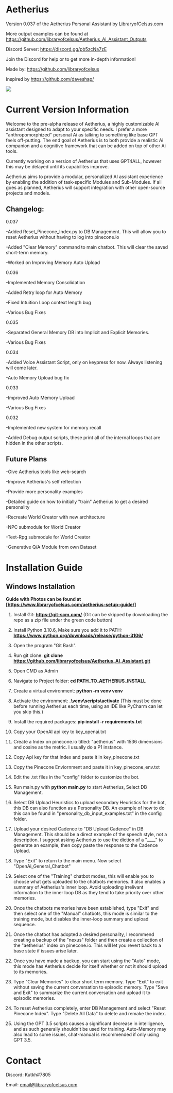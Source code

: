 # Aetherius
Version 0.037 of the Aetherius Personal Assistant by LibraryofCelsus.com

More output examples can be found at https://github.com/libraryofcelsus/Aetherius_Ai_Assistant_Outputs

Discord Server: https://discord.gg/pb5zcNa7zE

Join the Discord for help or to get more in-depth information!

Made by: https://github.com/libraryofcelsus

Inspired by https://github.com/daveshap/

![](http://www.libraryofcelsus.com/wp-content/uploads/2023/04/Aetherius-Example-gif.gif)

# Current Version Information
Welcome to the pre-alpha release of Aetherius, a highly customizable AI assistant designed to adapt to your specific needs.  I prefer a more "anthropomorphized" personal Ai as talking to something like base GPT feels off-putting.  The end goal of Aetherius is to both provide a realistic Ai companion and a cognitive framework that can be added on top of other Ai tools.

Currently working on a version of Aetherius that uses GPT4ALL, however this may be delayed until its capabilites improve.

Aetherius aims to provide a modular, personalized AI assistant experience by enabling the addition of task-specific Modules and Sub-Modules. If all goes as planned, Aetherius will support integration with other open-source projects and models.

## Changelog:
0.037

-Added Reset_Pinecone_Index.py to DB Management. This will allow you to reset Aetherius without having to log into pinecone.io

-Added "Clear Memory" command to main chatbot. This will clear the saved short-term memory.

-Worked on Improving Memory Auto Upload

0.036

-Implemented Memory Consolidation

-Added Retry loop for Auto Memory

-Fixed Intuition Loop context length bug

-Various Bug Fixes

0.035

-Separated General Memory DB into Implicit and Explicit Memories.

-Various Bug Fixes

0.034

-Added Voice Assistant Script, only on keypress for now. Always listening will come later.

-Auto Memory Upload bug fix

0.033

-Improved Auto Memory Upload

-Various Bug Fixes

0.032

-Implemented new system for memory recall

-Added Debug output scripts, these print all of the internal loops that are hidden in the other scripts.

## Future Plans
-Give Aetherius tools like web-search

-Improve Aetherius's self reflection

-Provide more personality examples

-Detailed guide on how to initially "train" Aetherius to get a desired personality

-Recreate World Creator with new architecture

-NPC submodule for World Creator

-Text-Rpg submodule for World Creator

-Generative Q/A Module from own Dataset

# Installation Guide

## Windows Installation

**Guide with Photos can be found at [https://www.libraryofcelsus.com/aetherius-setup-guide/]**

1. Install Git: **https://git-scm.com/** (Git can be skipped by downloading the repo as a zip file under the green code button)

2. Install Python 3.10.6, Make sure you add it to PATH: **https://www.python.org/downloads/release/python-3106/**

3. Open the program "Git Bash". 

4. Run git clone: **git clone https://github.com/libraryofcelsus/Aetherius_AI_Assistant.git**

5. Open CMD as Admin

6. Navigate to Project folder: **cd PATH_TO_AETHERIUS_INSTALL**

7. Create a virtual environment: **python -m venv venv**

8. Activate the environment: **.\venv\scripts\activate**   (This must be done before running Aetherius each time, using an IDE like PyCharm can let you skip this.)

9. Install the required packages: **pip install -r requirements.txt**

10. Copy your OpenAI api key to key_openai.txt

11. Create a Index on pinecone.io titled: "aetherius" with 1536 dimensions and cosine as the metric. I usually do a P1 instance.

12. Copy Api key for that Index and paste it in key_pinecone.txt

13. Copy the Pinecone Enviornment and paste it in key_pinecone_env.txt

14. Edit the .txt files in the "config" folder to customize the bot.

15. Run main.py with **python main.py** to start Aetherius, Select DB Management.

16. Select DB Upload Heuristics to upload secondary Heuristics for the bot, this DB can also function as a Personality DB. An example of how to do this can be found in "personality_db_input_examples.txt" in the config folder.

17. Upload your desired Cadence to "DB Upload Cadence" in DB Management. This should be a direct example of the speech style, not a description. I suggest asking Aetherius to use the diction of a "____" to generate an example, then copy paste the response to the Cadence Upload.

18. Type "Exit" to return to the main menu. Now select "OpenAi_General_Chatbot"

19. Select one of the "Training" chatbot modes, this will enable you to choose what gets uploaded to the chatbots memories.  It also enables a summary of Aetherius's inner loop.  Avoid uploading irrelivant information to the inner loop DB as they tend to take priority over other memories. 

20. Once the chatbots memories have been established, type "Exit" and then select one of the "Manual" chatbots, this mode is similar to the training mode, but disables the inner-loop summary and upload sequence.

21. Once the chatbot has adopted a desired personality, I recommend creating a backup of the "nexus" folder and then create a collection of the "aetherius" index on pinecone.io.  This will let you revert back to a base state if issues arise later.

22. Once you have made a backup, you can start using the "Auto" mode, this mode has Aetherius decide for itself whether or not it should upload to its memories.

23. Type "Clear Memories" to clear short term memory. Type "Exit" to exit without saving the current conversation to episodic memory. Type "Save and Exit" to summarize the current conversation and upload it to episodic memories.

24. To reset Aetherius completely, enter DB Management and select "Reset Pinecone Index". Type "Delete All Data" to delete and remake the index.

25. Using the GPT 3.5 scripts causes a significant decrease in intelligence, and as such generally shouldn't be used for training. Auto-Memory may also lead to some issues, chat-manual is recommended if only using GPT 3.5.

# Contact
Discord: Kutkh#7805

Email: email@libraryofcelsus.com

